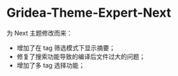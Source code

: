 # Gridea-Theme-Expert-Next

为 Next 主题修改而来：

- 增加了在 tag 筛选模式下显示摘要；
- 修复了搜索功能导致的编译后文件过大的问题；
- 增加了多 tag 选择功能；
